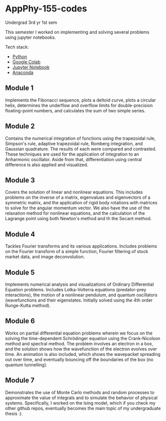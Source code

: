 # AppPhy-155-codes
Undergrad 3rd yr 1st sem 

This semester I worked on implementing and solving several problems using jupyter notebooks. 

Tech stack:
* [Python](https://www.python.org/)
* [Google Colab](https://colab.research.google.com/)
* [Jupyter Notebook](https://jupyter.org/)
* [Anaconda](https://www.anaconda.com/)

## Module 1

Implements the Fibonacci sequence, plots a deltoid curve, plots a circular helix, determines the underflow and overflow limits for double-precision floating-point numbers, and calculates the sum of two simple series.

## Module 2

Contains the numerical integration of functions using the trapezoidal rule, Simpson's rule, adaptive trapezoidal rule, Romberg integration, and Gaussian quadrature. The results of each were compared and contrasted. These techniques are used for the application of integration to an Anharmonic oscillator. Aside from that, differentiation using central difference is also applied and visualized.

## Module 3

Covers the solution of linear and nonlinear equations. This includes problems on the inverse of a matrix, eigenvalues and eigenvectors of a symmetric matrix, and the application of rigid body rotations with matrices to solve for the angular momentum vector. We also have the use of the relaxation method for nonlinear equations, and the calculation of the Lagrange point using both Newton's method and th the Secant method.

## Module 4

Tackles Fourier transforms and its various applications. Includes problems on the Fourier transform of a simple function, Fourier filtering of stock market data, and image deconvolution.

## Module 5

Implements numerical analysis and visualizations of Ordinary Differential Equation problems. Includes Lotka-Volterra equations (predator-prey interactions), the motion of a nonlinear pendulum, and quantum oscillators (wavefunctions and their eigenstates. Initially solved using the 4th order Runge-Kutta method).

## Module 6

Works on partial differential equation problems wherein we focus on the solving the time-dependent Schrödinger equation using the Crank-Nicolson method and spectral method. The problem involves an electron in a box, and the solution shows how the wavefunction of the electron evolves over time. An animation is also included, which shows the wavepacket spreading out over time, and eventually bouncing off the boundaries of the box (no quantum tunnelling).

## Module 7

Demonstrates the use of Monte Carlo methods and random processes to approximate the value of integrals and to simulate the behavior of physical systems. Specifically, I worked on the Ising model, which if you check my other github repos, eventually becomes the main topic of my undergraduate thesis :).
